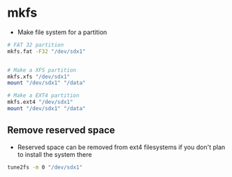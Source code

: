 # mkfs

- Make file system for a partition

```sh
# FAT 32 partition
mkfs.fat -F32 "/dev/sdx1"


# Make a XFS partition
mkfs.xfs "/dev/sdx1"
mount "/dev/sdx1" "/data"

# Make a EXT4 partition
mkfs.ext4 "/dev/sdx1"
mount "/dev/sdx1" "/data"
```

## Remove reserved space

- Reserved space can be removed from ext4 filesystems if you don't plan to install the system there

```sh
tune2fs -m 0 "/dev/sdx1"
```
